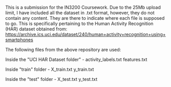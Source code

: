 This is a submission for the IN3200 Coursework. Due to the 25Mb upload limit, I have included all the dataset in .txt format, however, they do not contain any content.
They are there to indicate where each file is supposed to go. This is specifically pertaining to the Human Activity Recognition (HAR) dataset obtained from:
https://archive.ics.uci.edu/dataset/240/human+activity+recognition+using+smartphones

The following files from the above repository are used:

Inside the "UCI HAR Dataset folder" - 
activity_labels.txt
features.txt

Inside "train" folder - 
X_train.txt
y_train.txt

Inside the "test" folder - 
X_test.txt
y_test.txt
